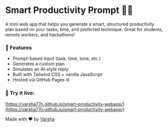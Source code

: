 # Smart Productivity Prompt 🧠💼

A mini web app that helps you generate a smart, structured productivity plan based on your tasks, time, and preferred technique. Great for students, remote workers, and hackathons!

### 🔧 Features
- Prompt-based input (task, time, tone, etc.)
- Generates a custom plan
- Simulates an AI-style reply
- Built with Tailwind CSS + vanilla JavaScript
- Hosted via GitHub Pages 🌐

### 🚀 Try it live:
[https://varsha77n.github.io/smart-productivity-webapp/](https://varsha77n.github.io/smart-productivity-webapp/)

Made with ❤️ by [Varsha](https://www.linkedin.com/in/your-profile)
